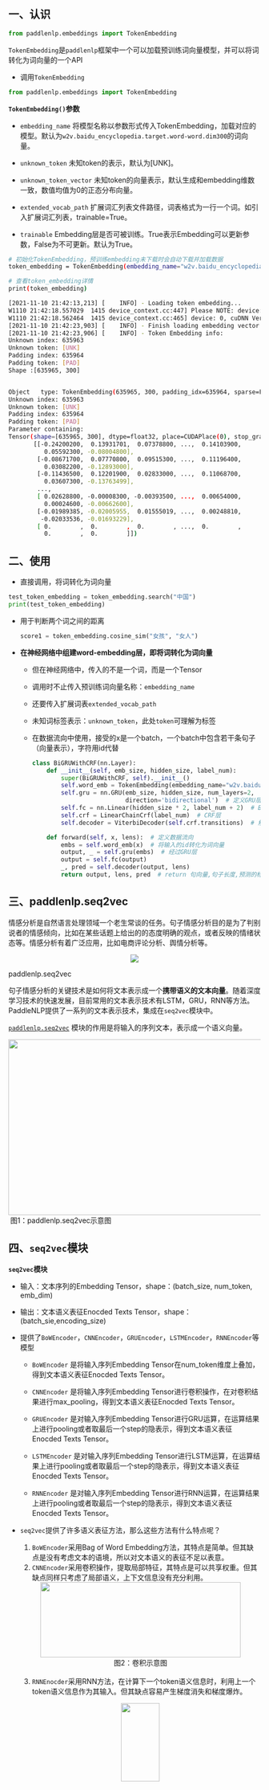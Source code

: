 ## 一、认识
```python
from paddlenlp.embeddings import TokenEmbedding
```

`TokenEmbedding`是`paddlenlp`框架中一个可以加载预训练词向量模型，并可以将词转化为词向量的一个API



* 调用`TokenEmbedding`

```python
from paddlenlp.embeddings import TokenEmbedding
```



**`TokenEmbedding()`参数**

- `embedding_name`
  将模型名称以参数形式传入TokenEmbedding，加载对应的模型。默认为`w2v.baidu_encyclopedia.target.word-word.dim300`的词向量。

- `unknown_token`
  未知token的表示，默认为[UNK]。

- `unknown_token_vector`
  未知token的向量表示，默认生成和embedding维数一致，数值均值为0的正态分布向量。

- `extended_vocab_path`
  扩展词汇列表文件路径，词表格式为一行一个词。如引入扩展词汇列表，trainable=True。

- `trainable`
  Embedding层是否可被训练。True表示Embedding可以更新参数，False为不可更新。默认为True。

  
```bash
# 初始化TokenEmbedding，预训练embedding未下载时会自动下载并加载数据
token_embedding = TokenEmbedding(embedding_name="w2v.baidu_encyclopedia.target.word-word.dim300")

# 查看token_embedding详情
print(token_embedding)
```

```bash
[2021-11-10 21:42:13,213] [    INFO] - Loading token embedding...
W1110 21:42:18.557029  1415 device_context.cc:447] Please NOTE: device: 0, GPU Compute Capability: 7.0, Driver API Version: 10.1, Runtime API Version: 10.1
W1110 21:42:18.562464  1415 device_context.cc:465] device: 0, cuDNN Version: 7.6.
[2021-11-10 21:42:23,903] [    INFO] - Finish loading embedding vector.
[2021-11-10 21:42:23,906] [    INFO] - Token Embedding info:             
Unknown index: 635963             
Unknown token: [UNK]             
Padding index: 635964             
Padding token: [PAD]             
Shape :[635965, 300]


Object   type: TokenEmbedding(635965, 300, padding_idx=635964, sparse=False)             
Unknown index: 635963             
Unknown token: [UNK]             
Padding index: 635964             
Padding token: [PAD]             
Parameter containing:
Tensor(shape=[635965, 300], dtype=float32, place=CUDAPlace(0), stop_gradient=False,
       [[-0.24200200,  0.13931701,  0.07378800, ...,  0.14103900,
          0.05592300, -0.08004800],
        [-0.08671700,  0.07770800,  0.09515300, ...,  0.11196400,
          0.03082200, -0.12893000],
        [-0.11436500,  0.12201900,  0.02833000, ...,  0.11068700,
          0.03607300, -0.13763499],
        ...,
        [ 0.02628800, -0.00008300, -0.00393500, ...,  0.00654000,
          0.00024600, -0.00662600],
        [-0.01989385, -0.02005955,  0.01555019, ...,  0.00248810,
         -0.02033536, -0.01693229],
        [ 0.        ,  0.        ,  0.        , ...,  0.        ,
          0.        ,  0.        ]])

```



## 二、使用

* 直接调用，将词转化为词向量

```python
test_token_embedding = token_embedding.search("中国")
print(test_token_embedding)
```

* 用于判断两个词之间的距离

  ```python
  score1 = token_embedding.cosine_sim("女孩", "女人")
  ```

  

* **在神经网络中组建word-embedding层，即将词转化为词向量**

  * 但在神经网络中，传入的不是一个词，而是一个Tensor

  * 调用时不止传入预训练词向量名称：`embedding_name`

  * 还要传入扩展词表`extended_vocab_path`

  * 未知词标签表示：`unknown_token`，此处`token`可理解为标签

  * 在数据流向中使用，接受的x是一个batch，一个batch中包含若干条句子（向量表示），字符用id代替

    ```python
    class BiGRUWithCRF(nn.Layer):
        def __init__(self, emb_size, hidden_size, label_num):
            super(BiGRUWithCRF, self).__init__()
            self.word_emb = TokenEmbedding(embedding_name="w2v.baidu_encyclopedia.target.word-word.dim300",extended_vocab_path='./data/words.char', unknown_token='OOV')
            self.gru = nn.GRU(emb_size, hidden_size, num_layers=2,
                              direction='bidirectional')  # 定义GRU层
            self.fc = nn.Linear(hidden_size * 2, label_num + 2)  # BOS EOS
            self.crf = LinearChainCrf(label_num)  # CRF层
            self.decoder = ViterbiDecoder(self.crf.transitions)  # 解码
    
        def forward(self, x, lens):  # 定义数据流向
            embs = self.word_emb(x)  # 将输入的id转化为词向量
            output, _ = self.gru(embs)  # 经过GRU层
            output = self.fc(output)
            _, pred = self.decoder(output, lens)
            return output, lens, pred  # return 句向量,句子长度,预测的标签值
    ```



## 三、paddlenlp.seq2vec


情感分析是自然语言处理领域一个老生常谈的任务。句子情感分析目的是为了判别说者的情感倾向，比如在某些话题上给出的的态度明确的观点，或者反映的情绪状态等。情感分析有着广泛应用，比如电商评论分析、舆情分析等。

<p align="center">
<img src="https://ai-studio-static-online.cdn.bcebos.com/febb8a1478e34258953e56611ddc76cd20b412fec89845b0a4a2e6b9f8aae774" hspace='10'/> <br />
</p>


paddlenlp.seq2vec

句子情感分析的关键技术是如何将文本表示成一个**携带语义的文本向量**。随着深度学习技术的快速发展，目前常用的文本表示技术有LSTM，GRU，RNN等方法。
PaddleNLP提供了一系列的文本表示技术，集成在`seq2vec`模块中。

[`paddlenlp.seq2vec`](https://github.com/PaddlePaddle/models/tree/develop/PaddleNLP/paddlenlp/seq2vec) 模块的作用是将输入的序列文本，表示成一个语义向量。

<center><img src="https://ai-studio-static-online.cdn.bcebos.com/bbf00931c7534ab48a5e7dff5fbc2ba3ff8d459940434628ad21e9195da5d4c6" width="700" height="350" ></center>
​																							图1：paddlenlp.seq2vec示意图



## 四、**`seq2vec`模块**

**`seq2vec`模块**

* 输入：文本序列的Embedding Tensor，shape：(batch_size, num_token, emb_dim)
* 输出：文本语义表征Enocded Texts Tensor，shape：(batch_sie,encoding_size)
* 提供了`BoWEncoder`，`CNNEncoder`，`GRUEncoder`，`LSTMEncoder`，`RNNEncoder`等模型
	- `BoWEncoder` 是将输入序列Embedding Tensor在num_token维度上叠加，得到文本语义表征Enocded Texts Tensor。     
    
    - `CNNEncoder` 是将输入序列Embedding Tensor进行卷积操作，在对卷积结果进行max_pooling，得到文本语义表征Enocded Texts Tensor。   
    
    - `GRUEncoder` 是对输入序列Embedding Tensor进行GRU运算，在运算结果上进行pooling或者取最后一个step的隐表示，得到文本语义表征Enocded Texts Tensor。     
    
    - `LSTMEncoder` 是对输入序列Embedding Tensor进行LSTM运算，在运算结果上进行pooling或者取最后一个step的隐表示，得到文本语义表征Enocded Texts Tensor。   
    
    - `RNNEncoder` 是对输入序列Embedding Tensor进行RNN运算，在运算结果上进行pooling或者取最后一个step的隐表示，得到文本语义表征Enocded Texts Tensor。
    
  
* `seq2vec`提供了许多语义表征方法，那么这些方法有什么特点呢？
	1. `BoWEncoder`采用Bag of Word Embedding方法，其特点是简单。但其缺点是没有考虑文本的语境，所以对文本语义的表征不足以表意。
    2. `CNNEncoder`采用卷积操作，提取局部特征，其特点是可以共享权重。但其缺点同样只考虑了局部语义，上下文信息没有充分利用。

  <center>
    <img src="https://ai-studio-static-online.cdn.bcebos.com/2b2498edd83e49d3b017c4a14e1be68506349249b8a24cdaa214755fb51eadcd" width="400" height="150" >
  </center>
  <center>
    图2：卷积示意图
  </center>
  </br>

	3. `RNNEnocder`采用RNN方法，在计算下一个token语义信息时，利用上一个token语义信息作为其输入。但其缺点容易产生梯度消失和梯度爆炸。

    <p align="center">
    <img src="http://colah.github.io/posts/2015-09-NN-Types-FP/img/RNN-general.png" width = "40%" height = "20%"  hspace='10'/> 
    </p>
    <center>
      图3：RNN示意图
    </center>
    </br>

	4. `LSTMEnocder`采用LSTM方法，LSTM是RNN的一种变种。为了学到长期依赖关系，LSTM 中引入了门控机制来控制信息的累计速度，包括有选择地加入新的信息，并有选择地遗忘之前累计的信息。

  <p align="center">
    <img src="https://ai-studio-static-online.cdn.bcebos.com/a5af1d93c69f422d963e094397a2f6ce978c30a26ab6480ab70d688dd1929de0" width = "50%" height = "30%"  hspace='10'/> 
  </center>
  <center>
    图4：LSTM示意图
  </center>
  </br>

	5. `GRUEncoder`采用GRU方法，GRU也是RNN的一种变种。一个LSTM单元有四个输入 ，因而参数是RNN的四倍，带来的结果是训练速度慢。GRU对LSTM进行了简化，在不影响效果的前提下加快了训练速度。

<p align="center">
<img src="https://ai-studio-static-online.cdn.bcebos.com/fc848bc2cb494b40ae42af892b756f5888770320a1fa42348cec10d3df64ee2f" width = "40%" height = "25%"  hspace='10'/> 
  <br />
</p><br><center>图5：GRU示意图</center></br>

​    
关于CNN、LSTM、GRU、RNN等更多信息参考：
* Understanding LSTM Networks: [https://colah.github.io/posts/2015-08-Understanding-LSTMs/](https://colah.github.io/posts/2015-08-Understanding-LSTMs/)
* Empirical Evaluation of Gated Recurrent Neural Networks on Sequence Modeling:[https://arxiv.org/abs/1412.3555](https://arxiv.org/abs/1412.3555)
* A Critical Review of Recurrent Neural Networks
for Sequence Learning: [https://arxiv.org/pdf/1506.00019](https://arxiv.org/pdf/1506.00019)
* A Convolutional Neural Network for Modelling Sentences: [https://arxiv.org/abs/1404.2188](https://arxiv.org/abs/1404.2188)



## 五、nn.Embedding

```python
torch.nn.Embedding(num_embeddings, embedding_dim,padding_idx)
paddle.nn.Embedding(num_embeddings,embedding_dim,padding_idx)

# 两者类似，功能也近乎一样，甚至参数也一样
# num_embeddings:词表大小
# embedding_dim:词向量维度
# padding_idx：填充的数，默认为0
```

在RNN模型的训练过程中，需要用到词嵌入，而torch.nn.Embedding就提供了这样的功能。我们只需要初始化torch.nn.Embedding(n,m)，n是单词数，m就是词向量的维度。**一开始embedding是随机的，在训练的时候会自动更新。**

自然语言中使用批处理时候, 每个句子的长度并不一定是等长的, 这时候就需要对较短的句子进行padding, 填充的数据一般是0, 这个时候, 在进行词嵌入的时候就会进行相应的处理, nn.embedding会将填充的映射为0。其中padding_idx就是这个参数, 这里以3 为例, 也就是说补长句子的时候是以3padding的
